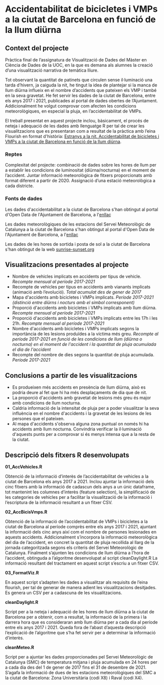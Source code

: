 # Accidentabilitat de bicicletes i VMPs a la ciutat de Barcelona en funció de la llum diürna

## Context del projecte
Pràctica final de l’assignatura de Visualització de Dades del Màster en Ciència de Dades de la UOC, en la que es demana als alumnes la creació d’una visualització narrativa de temàtica lliure.

Tot observant la quantitat de patinets que circulen sense il·luminació una tarda d’hivern, ja caiguda la nit, he tingut la idea de plantejar si la manca de llum diürna influeix en el nombre d’accidents que pateixen els VMP i també en la seva gravetat. He fet servir les dades de la ciutat de Barcelona, entre els anys 2017 i 2021, publicades al portal de dades obertes de l’Ajuntament. Addicionalment he volgut comprovar com afecten les condicions meteorològiques, en especial la pluja, en l’accidentabilitat de VMPs.

El treball presentat en aquest projecte inclou, bàsicament, el procés de neteja i adequació de les dades amb llenguatge R per tal de crear les visualitzacions que es presentaran com a resultat de la pràctica amb l’eina Flourish en format d'història: [Estranys a la nit. Accidentabilitat de bicicletes i VMPs a la ciutat de Barcelona en funció de la llum diürna](https://public.flourish.studio/story/1807828/).

### Reptes
Complexitat del projecte: combinació de dades sobre les hores de llum per a establir les condicions de luminositat (diürna/nocturna) en el moment de l’accident. Juntar informació meteorològica de fitxers proporcionats amb format diferent a partir de 2020. Assignació d’una estació meteorològica a cada districte.

### Fonts de dades
Les dades d'accidentabilitat a la ciutat de Barcelona s'han obtingut al portal d'Open Data de l'Ajuntament de Barcelona, a l'[enllaç](https://opendata-ajuntament.barcelona.cat/data/ca/dataset/accidents-gu-bcn)

Les dades meteorològiques de les estacions del Servei Meteorològic de Catalunya a la ciutat de Barcelona s'han obtingut al portal d'Open Data de l'Ajuntament de Barcelona, a l'[enllaç](https://opendata-ajuntament.barcelona.cat/data/ca/dataset/mesures-estacions-meteorologiques)

Les dades de les hores de sortida i posta de sol a la ciutat de Barcelona s'han obtingut de la web [sunrise-sunset.org](https://sunrise-sunset.org/)

## Visualitzacions presentades al projecte
* Nombre de vehicles implicats en accidents per tipus de vehicle. *Recompte mensual al període 2017-2021*
* Recompte de vehicles per tipus en accidents amb vianants implicats (animació amb l’evolució). *Total acumulat des de gener de 2017*
* Mapa d'accidents amb bicicletes i VMPs implicats. *Període 2017-2021 (distinció entre diürns i nocturs amb el símbol corresponent)*
* Proporció d'accidents amb bicicletes i VMPs implicats amb llum diürna. *Recompte mensual al període 2017-2021*
* Proporció d'accidents amb bicicletes i VMPs implicats entre les 17h i les 21h. *Recompte mensual al període 2017-2021*
* Nombre d'accidents amb bicicletes i VMPs implicats segons la importància de les lesions produïdes a la víctima més greu. *Recompte al període 2017-2021 en funció de les condicions de llum (diürna o nocturna) en el moment de l'accident i la quantitat de pluja acumulada el dia de l'accident*
* Recompte del nombre de dies segons la quantitat de pluja acumulada. *Període 2017-2021*

## Conclusions a partir de les visualitzacions
* Es produeixen més accidents en presència de llum diürna, això es podria deure al fet que hi ha més desplaçaments de dia que de nit.
* La proporció d'accidents amb gravetat de lesions més greu és major amb condicions de llum nocturna.
* Caldria informació de la intensitat de pluja per a poder visualitzar la seva influència en el nombre d'accidents i la gravetat de les lesions de les persones que el pateixen.
* Al mapa d'accidents s'observa alguna zona puntual on només hi ha accidents amb llum nocturna. Convindria verificar la il·luminació d'aquests punts per a comprovar si és menys intensa que a la resta de la ciutat.

## Descripció dels fitxers R desenvolupats

**01_AccVehicles.R**

Obtenció de la informació d’interès de l’accidentabilitat de vehicles a la ciutat de Barcelona els anys 2017 a 2021. Inclou ajuntar la informació dels cinc fitxers amb la informació de cadascun dels anys a un únic dataframe, tot mantenint les columnes d’interès (feature selection), la simplificació de les categories de vehicles per a facilitar la visualització de la informació i l’escriptura de la informació resultant a un fitxer CSV.

**02_AccBicisVmps.R**

Obtenció de la informació de l’accidentabilitat de VMPs i bicicletes a la ciutat de Barcelona al període comprès entre els anys 2017 i 2021, ajuntant la informació dels cinc anys així com el nombre de persones lesionades en aquests accidents.
Addicionalment s’incorpora la informació meteorològica del dia de l’accident, en concret la quantitat de pluja recollida al llarg de la jornada categoritzada segons els criteris del Servei Meteorològic de Catalunya. Finalment s’ajunten les condicions de llum diürna a l’hora de l’accident, obtinguda a l’algoritme desenvolupat al script cleanDaylight.R
La informació resultant del tractament en aquest script s’escriu a un fitxer CSV.

**03_FormatViz.R**

En aquest script s’adapten les dades a visualitzar als requisits de l’eina flourish, per tal de generar de manera adient les visualitzacions desitjades. Es genera un CSV per a cadascuna de les visualitzacions.

**cleanDaylight.R**

Script per a la neteja i adequació de les hores de llum diürna a la ciutat de Barcelona per a obtenir, com a resultat, la informació de la primera i la darrera hora que es consideraran amb llum diürna per a cada dia al període entre els anys 2017 i 2021. Queda fora de l’abast d’aquesta descripció l’explicació de l’algoritme que s’ha fet servir per a determinar la informació d’interès.

**cleanMeteo.R**

Script per a ajuntar les dades proporcionades pel Servei Meteorològic de Catalunya (SMC) de temperatura mitjana i pluja acumulada en 24 hores per a cada dia des del 1 de gener de 2017 fins el 31 de desembre de 2021. S’agafa la informació de dues de les estacions meteorològiques del SMC a la ciutat de Barcelona: Zona Universitària (codi X8) i Raval (codi X4).
